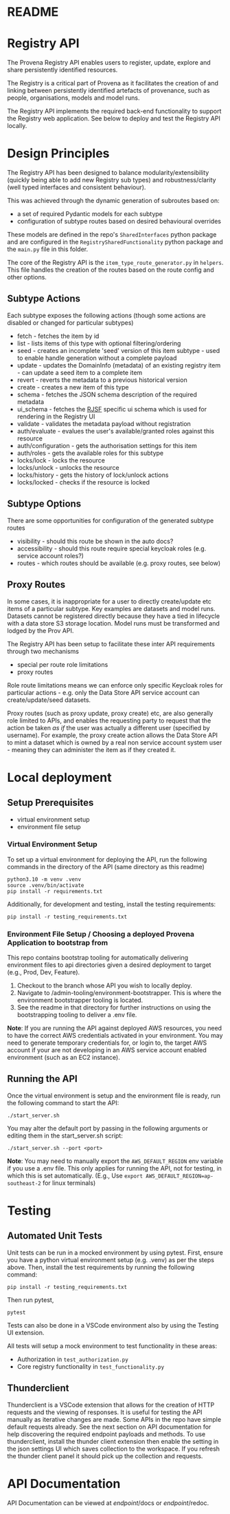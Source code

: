 # README

# Registry API

The Provena Registry API enables users to register, update, explore and share persistently identified resources.

The Registry is a critical part of Provena as it facilitates the creation of and linking between persistently identified artefacts of provenance, such as people, organisations, models and model runs.

The Registry API implements the required back-end functionality to support the Registry web application. See below to deploy and test the Registry API locally.

# Design Principles

The Registry API has been designed to balance modularity/extensibility (quickly being able to add new Registry sub types) and robustness/clarity (well typed interfaces and consistent behaviour).

This was achieved through the dynamic generation of subroutes based on:

-   a set of required Pydantic models for each subtype
-   configuration of subtype routes based on desired behavioural overrides

These models are defined in the repo's `SharedInterfaces` python package and are configured in the `RegistrySharedFunctionality` python package and the `main.py` file in this folder.

The core of the Registry API is the `item_type_route_generator.py` in `helpers`. This file handles the creation of the routes based on the route config and other options.

## Subtype Actions

Each subtype exposes the following actions (though some actions are disabled or changed for particular subtypes)

-   fetch - fetches the item by id
-   list - lists items of this type with optional filtering/ordering
-   seed - creates an incomplete 'seed' version of this item subtype - used to enable handle generation without a complete payload
-   update - updates the DomainInfo (metadata) of an existing registry item - can update a seed item to a complete item
-   revert - reverts the metadata to a previous historical version
-   create - creates a new item of this type
-   schema - fetches the JSON schema description of the required metadata
-   ui_schema - fetches the [RJSF](https://github.com/rjsf-team/react-jsonschema-form) specific ui schema which is used for rendering in the Registry UI
-   validate - validates the metadata payload without registration
-   auth/evaluate - evalues the user's available/granted roles against this resource
-   auth/configuration - gets the authorisation settings for this item
-   auth/roles - gets the available roles for this subtype
-   locks/lock - locks the resource
-   locks/unlock - unlocks the resource
-   locks/history - gets the history of lock/unlock actions
-   locks/locked - checks if the resource is locked

## Subtype Options

There are some opportunities for configuration of the generated subtype routes

-   visibility - should this route be shown in the auto docs?
-   accessibility - should this route require special keycloak roles (e.g. service account roles?)
-   routes - which routes should be available (e.g. proxy routes, see below)

## Proxy Routes

In some cases, it is inappropriate for a user to directly create/update etc items of a particular subtype. Key examples are datasets and model runs. Datasets cannot be registered directly because they have a tied in lifecycle with a data store S3 storage location. Model runs must be transformed and lodged by the Prov API.

The Registry API has been setup to facilitate these inter API requirements through two mechanisms

-   special per route role limitations
-   proxy routes

Role route limitations means we can enforce only specific Keycloak roles for particular actions - e.g. only the Data Store API service account can create/update/seed datasets.

Proxy routes (such as proxy update, proxy create) etc, are also generally role limited to APIs, and enables the requesting party to request that the action be taken _as if_ the user was actually a different user (specified by username). For example, the proxy create action allows the Data Store API to mint a dataset which is owned by a real non service account system user - meaning they can administer the item as if they created it.

# Local deployment

## Setup Prerequisites

-   virtual environment setup
-   environment file setup

### Virtual Environment Setup

To set up a virtual environment for deploying the API, run the following commands in the directory of the API (same directory as this readme)

```
python3.10 -m venv .venv
source .venv/bin/activate
pip install -r requirements.txt
```

Additionally, for development and testing, install the testing requirements:

`pip install -r testing_requirements.txt`

### Environment File Setup / Choosing a deployed Provena Application to bootstrap from

This repo contains bootstrap tooling for automatically delivering environment files to api directories given a desired deployment to target (e.g., Prod, Dev, Feature).

1. Checkout to the branch whose API you wish to locally deploy.
2. Navigate to /admin-tooling/environment-bootstrapper. This is where the environment bootstrapper tooling is located.
3. See the readme in that directory for further instructions on using the bootstrapping tooling to deliver a .env file.

**Note**: If you are running the API against deployed AWS resources, you need to have the correct AWS credentials activated in your environment. You may need to generate temporary credentials for, or login to, the target AWS account if your are not developing in an AWS service account enabled environment (such as an EC2 instance).

## Running the API

Once the virtual environment is setup and the environment file is ready, run the following command to start the API:

`./start_server.sh`

You may alter the default port by passing in the following arguments or editing them in the start_server.sh script:

`./start_server.sh --port <port>`

**Note**: You may need to manually export the `AWS_DEFAULT_REGION` env variable if you use a .env file. This only applies for running the API, not for testing, in which this is set automatically. (E.g., Use `export AWS_DEFAULT_REGION=ap-southeast-2` for linux terminals)

# Testing

## Automated Unit Tests

Unit tests can be run in a mocked environment by using pytest. First, ensure you have a python virtual environment setup (e.g. .venv) as per the steps above. Then, install the test requirements by running the following command:

`pip install -r testing_requirements.txt`

Then run pytest,

`pytest`

Tests can also be done in a VSCode environment also by using the Testing UI extension.

All tests will setup a mock environment to test functionality in these areas:

-   Authorization in `test_authorization.py`
-   Core registry functionality in `test_functionality.py`

## Thunderclient

Thunderclient is a VSCode extension that allows for the creation of HTTP requests and the viewing of responses. It is useful for testing the API manually as iterative changes are made. Some APIs in the repo have simple default requests already. See the next section on API documentation for help discovering the required endpoint payloads and methods. To use thunderclient, install the thunder client extension then enable the setting in the json settings UI which saves collection to the workspace. If you refresh the thunder client panel it should pick up the collection and requests.

# API Documentation

API Documentation can be viewed at _endpoint_/docs or _endpoint_/redoc.
